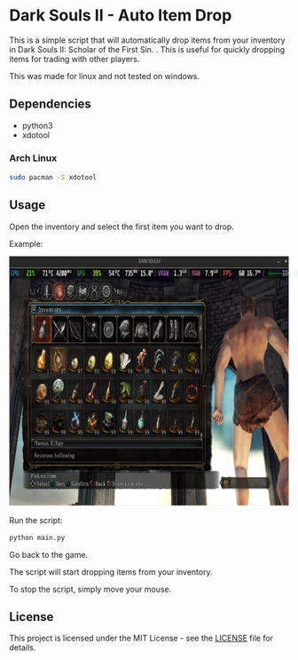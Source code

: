 # Dark Souls II - Auto Item Drop

This is a simple script that will automatically drop items from your inventory in Dark Souls II: Scholar of the First Sin. . This is useful for quickly dropping items for trading with other players.

This was made for linux and not tested on windows.

## Dependencies

- python3
- xdotool

### Arch Linux

```bash
sudo pacman -S xdotool
```

## Usage

Open the inventory and select the first item you want to drop.

Example:

<img src="assets/screenshot.png" alt="screenshot" width="800" height="450">

Run the script:

```bash
python main.py
```

Go back to the game.

The script will start dropping items from your inventory.

To stop the script, simply move your mouse.

## License

This project is licensed under the MIT License - see the [LICENSE](LICENSE.txt) file for details.
